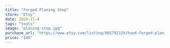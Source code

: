 ```yaml
---
title: "Forged Planing Stop"
store: "Etsy"
date: 2020-11-4
tags: "tools"
image: "planing-stop.jpg"
purchase_url: "https://www.etsy.com/listing/805792129/hand-forged-planing-stop-woodworking?variation0=1544026644"
price: "$49"
---
```

